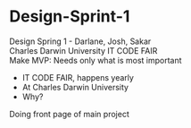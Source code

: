 # Design-Sprint-1
Design Spring 1 - Darlane, Josh, Sakar
<br>
Charles Darwin University IT CODE FAIR
<br>
Make MVP: Needs only what is most important
<ul>
  <li>IT CODE FAIR, happens yearly</li>
  <li>At Charles Darwin University</li>
  <li>Why?</li>
</ul>
<p>Doing front page of main project</p>
